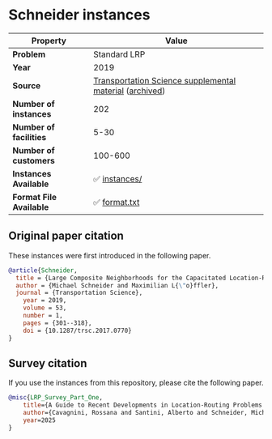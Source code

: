 # Schneider instances

| Property    | Value |
| ----------- | ----- |
| **Problem** | Standard LRP |
| **Year**    | 2019 |
| **Source**  | [Transportation Science supplemental material](https://pubsonline.informs.org/doi/suppl/10.1287/trsc.2017.0770) ([archived](https://web.archive.org/web/20250201131654/https://pubsonline.informs.org/doi/suppl/10.1287/trsc.2017.0770)) |
| **Number of instances** | 202 |
| **Number of facilities** | 5-30 |
| **Number of customers** | 100-600 |
| **Instances Available** | ✅ [instances/](instances/) |
| **Format File Available** | ✅ [format.txt](format.txt) |

## Original paper citation

These instances were first introduced in the following paper.

```bib
@article{Schneider,
  title = {Large Composite Neighborhoods for the Capacitated Location-Routing Problem},
  author = {Michael Schneider and Maximilian L{\"o}ffler},
  journal = {Transportation Science},
	year = 2019,
	volume = 53,
	number = 1,
	pages = {301--318},
	doi = {10.1287/trsc.2017.0770}
}
```

## Survey citation

If you use the instances from this repository, please cite the following paper.

```bib
@misc{LRP_Survey_Part_One,
    title={A Guide to Recent Developments in Location-Routing Problems --- Deterministic, single-echelon, single-objective, single-period problems},
    author={Cavagnini, Rossana and Santini, Alberto and Schneider, Michael},
    year=2025
}
```
